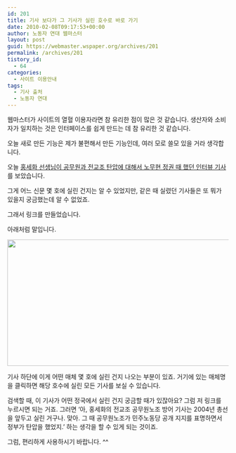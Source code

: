 ```yaml
---
id: 201
title: 기사 보다가 그 기사가 실린 호수로 바로 가기
date: 2010-02-08T09:17:53+00:00
author: 노동자 연대 웹마스터
layout: post
guid: https://webmaster.wspaper.org/archives/201
permalink: /archives/201
tistory_id:
  - 64
categories:
  - 사이트 이용안내
tags:
  - 기사 출처
  - 노동자 연대
---
```

웹마스터가 사이트의 열혈 이용자라면 참 유리한 점이 많은 것 같습니다. 생산자와 소비자가 일치하는 것은 인터페이스를 쉽게 만드는 데 참 유리한 것 같습니다.

오늘 새로 만든 기능은 제가 불편해서 만든 기능인데, 여러 모로 쓸모 있을 거라 생각합니다.

오늘 <a href="http://wspaper.org/article/1231" target="_blank">홍세화 선생님이 공무원과 전교조 탄압에 대해서 노무현 정권 때 했던 인터뷰 기사</a>를 보았습니다.

그게 어느 신문 몇 호에 실린 건지는 알 수 있었지만, 같은 때 실렸던 기사들은 또 뭐가 있을지 궁금했는데 알 수 없었죠.

그래서 링크를 만들었습니다.

아래처럼 말입니다.

<img src="https://webmaster.wspaper.org/wp-content/uploads/1/cfile10.uf.195D414B4D0847421BAA7B.png" class="aligncenter" width="580" height="288" alt="" />

기사 하단에 이게 어떤 매체 몇 호에 실린 건지 나오는 부분이 있죠. 거기에 있는 매체명을 클릭하면 해당 호수에 실린 모든 기사를 보실 수 있습니다.

검색할 때, 이 기사가 어떤 정국에서 실린 건지 궁금할 때가 있잖아요? 그럼 저 링크를 누르시면 되는 거죠. 그러면 ‘아, 홍세화의 전교조 공무원노조 방어 기사는 2004년 총선을 앞두고 실린 거구나. 맞아. 그 때 공무원노조가 민주노동당 공개 지지를 표명하면서 정부가 탄압을 했었지.’ 하는 생각을 할 수 있게 되는 것이죠.

그럼, 편리하게 사용하시기 바랍니다. ^^